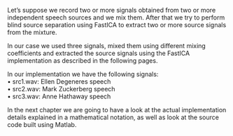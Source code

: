 Let’s suppose we record two or more signals obtained from two or more independent speech sources and we mix them. After that we try to perform blind source separation using FastICA to extract two or more source signals from the mixture.

In our case we used three signals, mixed them using different mixing coefficients and extracted the source signals using the FastICA implementation as described in the following pages.

In our implementation we have the following signals:<br>
• src1.wav: Ellen Degeneres speech <br>
• src2.wav: Mark Zuckerberg speech <br>
• src3.wav: Anne Hathaway speech 

In the next chapter we are going to have a look at the actual implementation details explained in a mathematical notation, as well as look at the source code built using Matlab.

